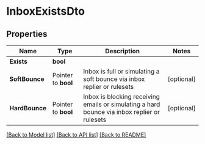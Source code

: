 # InboxExistsDto

## Properties

Name | Type | Description | Notes
------------ | ------------- | ------------- | -------------
**Exists** | **bool** |  | 
**SoftBounce** | Pointer to **bool** | Inbox is full or simulating a soft bounce via inbox replier or rulesets | [optional] 
**HardBounce** | Pointer to **bool** | Inbox is blocking receiving emails or simulating a hard bounce via inbox replier or rulesets | [optional] 

[[Back to Model list]](../README#documentation-for-models) [[Back to API list]](../README#documentation-for-api-endpoints) [[Back to README]](../README)


